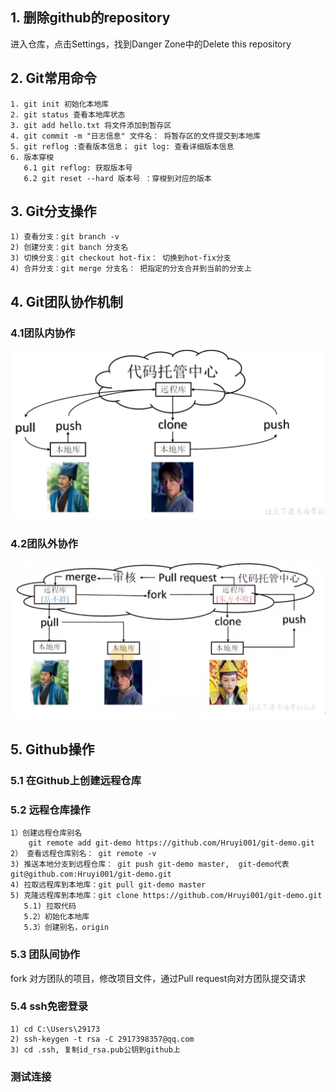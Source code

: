 ## 1. 删除github的repository
进入仓库，点击Settings，找到Danger Zone中的Delete this repository

## 2. Git常用命令   
    1. git init 初始化本地库  
    2. git status 查看本地库状态  
    3. git add hello.txt 将文件添加到暂存区  
    4. git commit -m "日志信息" 文件名： 将暂存区的文件提交到本地库
    5. git reflog :查看版本信息； git log: 查看详细版本信息
    6. 版本穿梭
       6.1 git reflog: 获取版本号
       6.2 git reset --hard 版本号 ：穿梭到对应的版本

## 3. Git分支操作
    1) 查看分支：git branch -v
    2) 创建分支：git banch 分支名
    3) 切换分支：git checkout hot-fix： 切换到hot-fix分支
    4) 合并分支：git merge 分支名： 把指定的分支合并到当前的分支上 


## 4. Git团队协作机制
### 4.1团队内协作
![团队内协作图](./images/1.png)
### 4.2团队外协作
![团队外协作图](./images/2.png)

## 5. Github操作
### 5.1 在Github上创建远程仓库
### 5.2 远程仓库操作  
    1）创建远程仓库别名
        git remote add git-demo https://github.com/Hruyi001/git-demo.git
    2） 查看远程仓库别名： git remote -v
    3) 推送本地分支到远程仓库： git push git-demo master,  git-demo代表git@github.com:Hruyi001/git-demo.git
    4) 拉取远程库到本地库：git pull git-demo master
    5) 克隆远程库到本地库：git clone https://github.com/Hruyi001/git-demo.git 
       5.1) 拉取代码
       5.2）初始化本地库
       5.3）创建别名，origin
### 5.3 团队间协作
fork 对方团队的项目，修改项目文件，通过Pull request向对方团队提交请求

### 5.4 ssh免密登录
    1) cd C:\Users\29173
    2) ssh-keygen -t rsa -C 2917398357@qq.com
    3) cd .ssh, 复制id_rsa.pub公钥到github上

### 测试连接